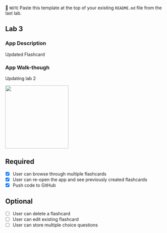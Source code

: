 📝 `NOTE` Paste this template at the top of your existing `README.md` file from the last lab.

## Lab 3

### App Description
Updated Flashcard

### App Walk-though
Updating lab 2

<img src="https://i.imgur.com/QpzkJ55.gifv" width=200><br>

## Required
- [x] User can browse through multiple flashcards
- [x] User can re-open the app and see previously created flashcards
- [x] Push code to GitHub
## Optional
- [ ] User can delete a flashcard
- [ ] User can edit existing flashcard
- [ ] User can store multiple choice questions
